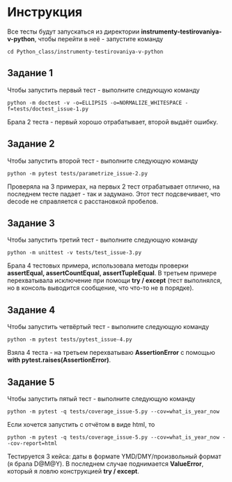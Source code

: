 # Инструкция

Все тесты будут запускаться из директории **instrumenty-testirovaniya-v-python**, чтобы перейти в неё - запустите команду

```
cd Python_class/instrumenty-testirovaniya-v-python
```

## Задание 1

Чтобы запустить первый тест - выполните следующую команду

```
python -m doctest -v -o=ELLIPSIS -o=NORMALIZE_WHITESPACE -f=tests/doctest_issue-1.py
```

Брала 2 теста - первый хорошо отрабатывает, второй выдаёт ошибку.

## Задание 2

Чтобы запустить второй тест - выполните следующую команду

```
python -m pytest tests/parametrize_issue-2.py
```

Проверяла на 3 примерах, на первых 2 тест отрабатывает отлично, на последнем тесте падает - так и задумано. Этот тест подсвечивает, что decode не справляется с расстановкой пробелов.

## Задание 3

Чтобы запустить третий тест - выполните следующую команду

```
python -m unittest -v tests/test_issue-3.py
```

Брала 4 тестовых примера, использовала методы проверки **assertEqual, assertCountEqual, assertTupleEqual**. В третьем примере перехватывала исключение при помощи **try / except** (тест выполнялся, но в консоль выводится сообщение, что что-то не в порядке).

## Задание 4

Чтобы запустить четвёртый тест - выполните следующую команду

```
python -m pytest tests/pytest_issue-4.py
```

Взяла 4 теста - на третьем перехватываю **AssertionError** с помощью **with pytest.raises(AssertionError)**.

## Задание 5

Чтобы запустить пятый тест - выполните следующую команду

```
python -m pytest -q tests/coverage_issue-5.py --cov=what_is_year_now
```

Если хочется запустить с отчётом в виде html, то 

```
python -m pytest -q tests/coverage_issue-5.py --cov=what_is_year_now --cov-report=html
```

Тестируется 3 кейса: даты в формате YMD/DMY/произвольный формат (я брала D@M@Y). В последнем случае поднимается **ValueError**, который я ловлю конструкцией **try / except**.
